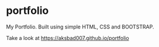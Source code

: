 # portfolio
My Portfolio. Built using simple HTML, CSS and BOOTSTRAP.

Take a look at https://aksbad007.github.io/portfolio
